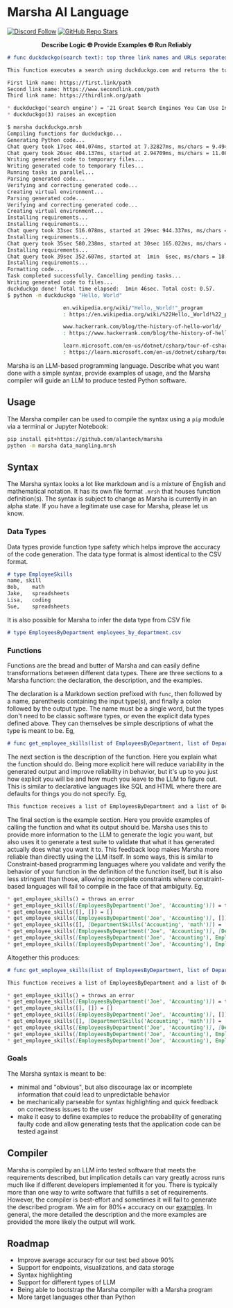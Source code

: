 # Marsha AI Language

[![Discord Follow](https://dcbadge.vercel.app/api/server/p5BTaWAdjm?style=flat)](https://discord.gg/p5BTaWAdjm)
[![GitHub Repo Stars](https://img.shields.io/github/stars/alantech/marsha?style=social)](https://github.com/alantech/marsha)

<div style="text-align: center"><b>Describe Logic ⴲ Provide Examples ⴲ Run Reliably</b></div>

```md
# func duckduckgo(search text): top three link names and URLs separated by newline

This function executes a search using duckduckgo.com and returns the top three links (excluding ads) in the following format:

First link name: https://first.link/path
Second link name: https://www.secondlink.com/path
Third link name: https://thirdlink.org/path

* duckduckgo('search engine') = '21 Great Search Engines You Can Use Instead Of Google: https://www.google.com/url?sa=t&rct=j&q=&esrc=s&source=web&cd=&cad=rja&uact=8&ved=2ahUKEwivx6SS1qeAAxU5lWoFHbuqA4sQFnoECBEQAQ&url=https%3A%2F%2Fwww.searchenginejournal.com%2Falternative-search-engines%2F271409%2F&usg=AOvVaw1MhHGUxrHf8AkmiU64AotH&opi=89978449\nThe Top 11 Search Engines, Ranked by Popularity: https://www.google.com/url?sa=t&rct=j&q=&esrc=s&source=web&cd=&cad=rja&uact=8&ved=2ahUKEwivx6SS1qeAAxU5lWoFHbuqA4sQFnoECA8QAQ&url=https%3A%2F%2Fblog.hubspot.com%2Fmarketing%2Ftop-search-engines&usg=AOvVaw30ykZ9Ftz51L4pQTaMsmpQ&opi=89978449\nSearch engine - Wikipedia: https://www.google.com/url?sa=t&rct=j&q=&esrc=s&source=web&cd=&cad=rja&uact=8&ved=2ahUKEwivx6SS1qeAAxU5lWoFHbuqA4sQFnoECCsQAQ&url=https%3A%2F%2Fen.wikipedia.org%2Fwiki%2FSearch_engine&usg=AOvVaw2JG-HuD9odcoxnHHkUd3sl&opi=89978449'
* duckduckgo(3) raises an exception
```

```sh
$ marsha duckduckgo.mrsh
Compiling functions for duckduckgo...
Generating Python code...
Chat query took 17sec 404.074ms, started at 7.32827ms, ms/chars = 9.494857455106361
Chat query took 26sec 404.137ms, started at 2.94709ms, ms/chars = 11.080208717150894
Writing generated code to temporary files...
Writing generated code to temporary files...
Running tasks in parallel...
Parsing generated code...
Verifying and correcting generated code...
Creating virtual environment...
Parsing generated code...
Verifying and correcting generated code...
Creating virtual environment...
Installing requirements...
Installing requirements...
Chat query took 33sec 516.078ms, started at 29sec 944.337ms, ms/chars = 11.6699436746932
Installing requirements...
Chat query took 35sec 580.238ms, started at 30sec 165.022ms, ms/chars = 13.202314606845269
Installing requirements...
Chat query took 39sec 352.607ms, started at  1min  6sec, ms/chars = 18.58885568664724
Installing requirements...
Formatting code...
Task completed successfully. Cancelling pending tasks...
Writing generated code to files...
duckduckgo done! Total time elapsed:  1min 46sec. Total cost: 0.57.
$ python -m duckduckgo "Hello, World"

                  en.wikipedia.org/wiki/"Hello,_World!"_program
                  : https://en.wikipedia.org/wiki/%22Hello,_World!%22_program

                  www.hackerrank.com/blog/the-history-of-hello-world/
                  : https://www.hackerrank.com/blog/the-history-of-hello-world/

                  learn.microsoft.com/en-us/dotnet/csharp/tour-of-csharp/tutorials/hello-world
                  : https://learn.microsoft.com/en-us/dotnet/csharp/tour-of-csharp/tutorials/hello-world
```

Marsha is an LLM-based programming language. Describe what you want done with a simple syntax, provide examples of usage, and the Marsha compiler will guide an LLM to produce tested Python software.

## Usage

The Marsha compiler can be used to compile the syntax using a `pip` module via a terminal or Jupyter Notebook:

```bash
pip install git+https://github.com/alantech/marsha
python -m marsha data_mangling.mrsh
```

## Syntax

The Marsha syntax looks a lot like markdown and is a mixture of English and mathematical notation. It has its own file format `.mrsh` that houses function definition(s). The syntax is subject to change as Marsha is currently in an alpha state. If you have a legitimate use case for Marsha, please let us know.

### Data Types

Data types provide function type safety which helps improve the accuracy of the code generation. The data type format is almost identical to the CSV format.

```md
# type EmployeeSkills
name, skill
Bob,	math
Jake,	spreadsheets
Lisa,	coding
Sue,	spreadsheets
```

It is also possible for Marsha to infer the data type from CSV file

```md
# type EmployeesByDepartment employees_by_department.csv
```

### Functions

Functions are the bread and butter of Marsha and can easily define transformations between different data types. There are three sections to a Marsha function: the declaration, the description, and the examples.

The declaration is a Markdown section prefixed with `func`, then followed by a name, parenthesis containing the input type(s), and finally a colon followed by the output type. The name must be a single word, but the types don't need to be classic software types, or even the explicit data types defined above. They can themselves be simple descriptions of what the type is meant to be. Eg,

```md
# func get_employee_skills(list of EmployeesByDepartment, list of DepartmentSkills): list of EmployeeSkills
```

The next section is the description of the function. Here you explain what the function should do. Being more explicit here will reduce variability in the generated output and improve reliability in behavior, but it's up to you just how explicit you will be and how much you leave to the LLM to figure out. This is similar to declarative languages like SQL and HTML where there are defaults for things you do not specify. Eg,

```md
This function receives a list of EmployeesByDepartment and a list of DepartmentSkills. The function should be able to create a response of EmployeeSkills merging the 2 list by department. Use the pandas library.
```

The final section is the example section. Here you provide examples of calling the function and what its output should be. Marsha uses this to provide more information to the LLM to generate the logic you want, but also uses it to generate a test suite to validate that what it has generated actually does what you want it to. This feedback loop makes Marsha more reliable than directly using the LLM itself. In some ways, this is similar to Constraint-based programming languages where you validate and verify the behavior of your function in the definition of the function itself, but it is also less stringent than those, allowing incomplete constraints where constraint-based languages will fail to compile in the face of that ambiguity. Eg,

```md
* get_employee_skills() = throws an error
* get_employee_skills([EmployeesByDepartment('Joe', 'Accounting')]) = throws an error
* get_employee_skills([], []) = []
* get_employee_skills([EmployeesByDepartment('Joe', 'Accounting')], []) = []
* get_employee_skills([], [DepartmentSkills('Accounting', 'math')]) = []
* get_employee_skills([EmployeesByDepartment('Joe', 'Accounting')], [DepartmentSkills('Accounting', 'math')]) = [EmployeeSkills('Joe', 'math')]
* get_employee_skills([EmployeesByDepartment('Joe', 'Accounting'), EmployeesByDepartment('Jake', 'Engineering')], [DepartmentSkills('Accounting', 'math')]) = [EmployeeSkills('Joe', 'math')]
* get_employee_skills([EmployeesByDepartment('Joe', 'Accounting'), EmployeesByDepartment('Jake', 'Engineering')], [DepartmentSkills('Accounting', 'math'), DepartmentSkills('Engineering', 'coding')]) = [EmployeeSkills('Joe', 'math'), EmployeeSkills('Jake', 'coding')]
```

Altogether this produces:

```md
# func get_employee_skills(list of EmployeesByDepartment, list of DepartmentSkills): list of EmployeeSkills

This function receives a list of EmployeesByDepartment and a list of DepartmentSkills. The function should be able to create a response of EmployeeSkills merging the 2 list by department. Use the pandas library.

* get_employee_skills() = throws an error
* get_employee_skills([EmployeesByDepartment('Joe', 'Accounting')]) = throws an error
* get_employee_skills([], []) = []
* get_employee_skills([EmployeesByDepartment('Joe', 'Accounting')], []) = []
* get_employee_skills([], [DepartmentSkills('Accounting', 'math')]) = []
* get_employee_skills([EmployeesByDepartment('Joe', 'Accounting')], [DepartmentSkills('Accounting', 'math')]) = [EmployeeSkills('Joe', 'math')]
* get_employee_skills([EmployeesByDepartment('Joe', 'Accounting'), EmployeesByDepartment('Jake', 'Engineering')], [DepartmentSkills('Accounting', 'math')]) = [EmployeeSkills('Joe', 'math')]
* get_employee_skills([EmployeesByDepartment('Joe', 'Accounting'), EmployeesByDepartment('Jake', 'Engineering')], [DepartmentSkills('Accounting', 'math'), DepartmentSkills('Engineering', 'coding')]) = [EmployeeSkills('Joe', 'math'), EmployeeSkills('Jake', 'coding')]
```

### Goals

The Marsha syntax is meant to be:
- minimal and "obvious", but also discourage lax or incomplete information that could lead to unpredictable behavior
- be mechanically parseable for syntax highlighting and quick feedback on correctness issues to the user
- make it easy to define examples to reduce the probability of generating faulty code and allow generating tests that the application code can be tested against

## Compiler

Marsha is compiled by an LLM into tested software that meets the requirements described, but implication details can vary greatly across runs much like if different developers implemented it for you. There is typically more than one way to write software that fulfills a set of requirements. However, the compiler is best-effort and sometimes it will fail to generate the described program. We aim for 80%+ accuracy on our [examples](./examples/test/). In general, the more detailed the description and the more examples are provided the more likely the output will work.

## Roadmap

- Improve average accuracy for our test bed above 90%
- Support for endpoints, visualizations, and data storage
- Syntax highlighting
- Support for different types of LLM
- Being able to bootstrap the Marsha compiler with a Marsha program
- More target languages other than Python